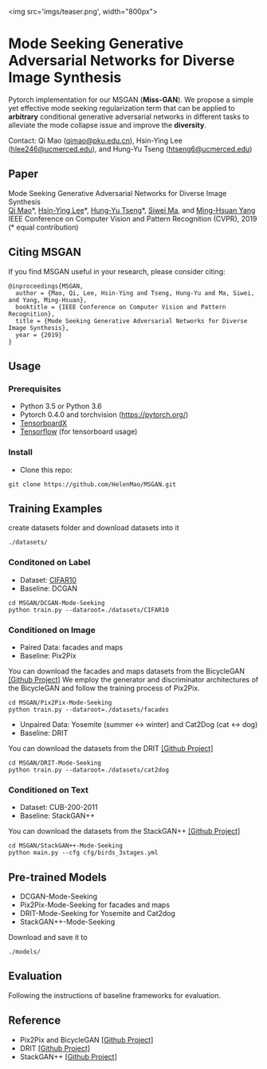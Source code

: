 
<img src='imgs/teaser.png', width="800px">
# Mode Seeking Generative Adversarial Networks for Diverse Image Synthesis

Pytorch implementation for our MSGAN (**Miss-GAN**). We propose a simple yet effective mode seeking regularization term that can be applied to **arbitrary** conditional generative adversarial networks in different tasks to alleviate the mode collapse issue and improve the **diversity**.

Contact: Qi Mao (qimao@pku.edu.cn), Hsin-Ying Lee (hlee246@ucmerced.edu), and Hung-Yu Tseng (htseng6@ucmerced.edu) 

## Paper
Mode Seeking Generative Adversarial Networks for Diverse Image Synthesis<br>
[Qi Mao](https://sites.google.com/view/qi-mao/)\*, [Hsin-Ying Lee](http://vllab.ucmerced.edu/hylee/)\*, [Hung-Yu Tseng](https://sites.google.com/site/hytseng0509/)\*, [Siwei Ma](https://scholar.google.com/citations?user=y3YqlaUAAAAJ&hl=zh-CN), and [Ming-Hsuan Yang](http://faculty.ucmerced.edu/mhyang/)<br>
IEEE Conference on Computer Vision and Pattern Recognition (CVPR), 2019 (* equal contribution)

## Citing MSGAN
If you find MSGAN useful in your research, please consider citing:
```
@inproceedings{MSGAN,
  author = {Mao, Qi, Lee, Hsin-Ying and Tseng, Hung-Yu and Ma, Siwei, and Yang, Ming-Hsuan},
  booktitle = {IEEE Conference on Computer Vision and Pattern Recognition},
  title = {Mode Seeking Generative Adversarial Networks for Diverse Image Synthesis},
  year = {2019}
}
```
## Usage

### Prerequisites
- Python 3.5 or Python 3.6
- Pytorch 0.4.0 and torchvision (https://pytorch.org/)
- [TensorboardX](https://github.com/lanpa/tensorboard-pytorch)
- [Tensorflow](https://www.tensorflow.org/) (for tensorboard usage)

### Install
- Clone this repo:
```
git clone https://github.com/HelenMao/MSGAN.git
```
## Training Examples
create datasets folder and download datasets into it
```
./datasets/
```
### Conditoned on Label
- Dataset: [CIFAR10](https://www.cs.toronto.edu/~kriz/cifar.html) 
- Baseline: DCGAN
```
cd MSGAN/DCGAN-Mode-Seeking
python train.py --dataroot=./datasets/CIFAR10
```
### Conditioned on Image
- Paired Data: facades and maps
- Baseline: Pix2Pix <br>

You can download the facades and maps datasets from the BicycleGAN [[Github Project]](https://github.com/junyanz/BicycleGAN) 
We employ the generator and discriminator architectures of the BicycleGAN and follow the training process of Pix2Pix.
```
cd MSGAN/Pix2Pix-Mode-Seeking
python train.py --dataroot=./datasets/facades
```
- Unpaired Data: Yosemite (summer <-> winter) and Cat2Dog (cat <-> dog)
- Baseline: DRIT <br>

You can download the datasets from the DRIT [[Github Project]](https://github.com/HsinYingLee/DRIT)
```
cd MSGAN/DRIT-Mode-Seeking
python train.py --dataroot=./datasets/cat2dog
```
### Conditioned on Text
- Dataset: CUB-200-2011
- Baseline: StackGAN++ <br>

You can download the datasets from the StackGAN++ [[Github Project]](https://github.com/hanzhanggit/StackGAN-v2)
```
cd MSGAN/StackGAN++-Mode-Seeking
python main.py --cfg cfg/birds_3stages.yml
```
## Pre-trained Models
- DCGAN-Mode-Seeking 
- Pix2Pix-Mode-Seeking for facades and maps
- DRIT-Mode-Seeking for Yosemite and Cat2dog
- StackGAN++-Mode-Seeking

Download and save it to 
```
./models/
```

## Evaluation
Following the instructions of baseline frameworks for evaluation.

## Reference
- Pix2Pix and BicycleGAN [[Github Project]](https://github.com/junyanz/BicycleGAN) 
- DRIT [[Github Project]](https://github.com/HsinYingLee/DRIT)
- StackGAN++ [[Github Project]](https://github.com/hanzhanggit/StackGAN-v2)
